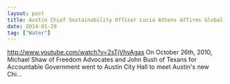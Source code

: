 ```yaml
---
layout: post
title: Austin Chief Sustainability Officer Lucia Athens Affirms Global Population Reduction Agenda
date: 2014-01-29
tag: ["Water"]
---
```


http://www.youtube.com/watch?v=2sTjVhvAgas
 On October 26th, 2010, Michael Shaw of Freedom Advocates and John Bush of Texans for Accountable Government went to Austin City Hall to meet Austin's new Chi...